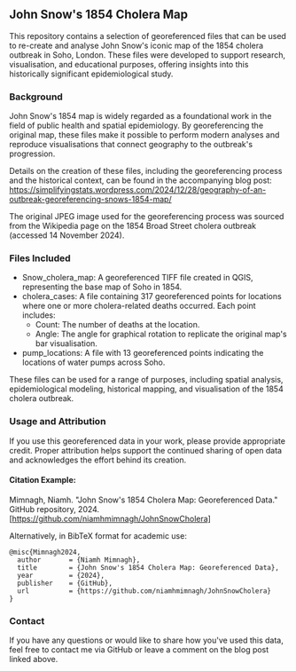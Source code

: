 ## John Snow's 1854 Cholera Map

This repository contains a selection of georeferenced files that can be used to re-create and analyse John Snow's iconic map of the 1854 cholera outbreak in Soho, London. These files were developed to support research, visualisation, and educational purposes, offering insights into this historically significant epidemiological study.

### Background

John Snow's 1854 map is widely regarded as a foundational work in the field of public health and spatial epidemiology. By georeferencing the original map, these files make it possible to perform modern analyses and reproduce visualisations that connect geography to the outbreak's progression.

Details on the creation of these files, including the georeferencing process and the historical context, can be found in the accompanying blog post: https://simplifyingstats.wordpress.com/2024/12/28/geography-of-an-outbreak-georeferencing-snows-1854-map/

The original JPEG image used for the georeferencing process was sourced from the Wikipedia page on the 1854 Broad Street cholera outbreak (accessed 14 November 2024).

### Files Included

  * Snow_cholera_map: A georeferenced TIFF file created in QGIS, representing the base map of Soho in 1854.
  * cholera_cases: A file containing 317 georeferenced points for locations where one or more cholera-related deaths occurred. Each point includes:
    * Count: The number of deaths at the location.
    * Angle: The angle for graphical rotation to replicate the original map's bar visualisation.
  * pump_locations: A file with 13 georeferenced points indicating the locations of water pumps across Soho.

These files can be used for a range of purposes, including spatial analysis, epidemiological modeling, historical mapping, and visualisation of the 1854 cholera outbreak.


### Usage and Attribution

If you use this georeferenced data in your work, please provide appropriate credit. Proper attribution helps support the continued sharing of open data and acknowledges the effort behind its creation.


#### Citation Example:

Mimnagh, Niamh. "John Snow's 1854 Cholera Map: Georeferenced Data." GitHub repository, 2024. [https://github.com/niamhmimnagh/JohnSnowCholera]

Alternatively, in BibTeX format for academic use:

```
@misc{Mimnagh2024,
  author       = {Niamh Mimnagh},
  title        = {John Snow's 1854 Cholera Map: Georeferenced Data},
  year         = {2024},
  publisher    = {GitHub},
  url          = {https://github.com/niamhmimnagh/JohnSnowCholera}
}
```

### Contact

If you have any questions or would like to share how you've used this data, feel free to contact me via GitHub or leave a comment on the blog post linked above.

